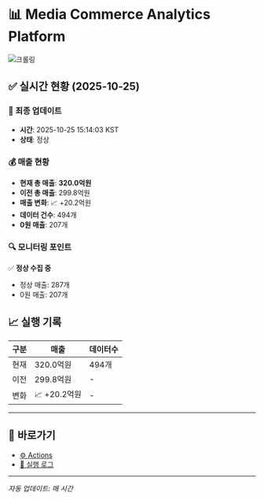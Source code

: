 # 📊 Media Commerce Analytics Platform

![크롤링](https://img.shields.io/badge/크롤링-정상-green)

## ✅ 실시간 현황 (2025-10-25)

### 📍 최종 업데이트
- **시간**: 2025-10-25 15:14:03 KST
- **상태**: 정상

### 💰 매출 현황
- **현재 총 매출**: **320.0억원**
- **이전 총 매출**: 299.8억원
- **매출 변화**: 📈 +20.2억원
- **데이터 건수**: 494개
- **0원 매출**: 207개

### 🔍 모니터링 포인트

✅ **정상 수집 중**
- 정상 매출: 287개
- 0원 매출: 207개


## 📈 실행 기록

| 구분 | 매출 | 데이터수 |
|------|------|----------|
| 현재 | 320.0억원 | 494개 |
| 이전 | 299.8억원 | - |
| 변화 | 📈 +20.2억원 | - |

---

## 🔗 바로가기

- [⚙️ Actions](../../actions)
- [📝 실행 로그](../../actions/workflows/daily_scraping.yml)

---

*자동 업데이트: 매 시간*

